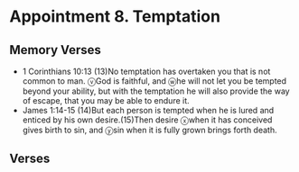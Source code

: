 #  Appointment 8. Temptation

## Memory Verses
- 1 Corinthians 10:13 (13)No temptation has overtaken you that is not common to man. <f>ⓥ</f>God is faithful, and <f>ⓦ</f>he will not let you be tempted beyond your ability, but with the temptation he will also provide the way of escape, that you may be able to endure it.
- James 1:14-15 (14)But each person is tempted when he is lured and enticed by his own desire.(15)Then desire <f>ⓧ</f>when it has conceived gives birth to sin, and <f>ⓨ</f>sin when it is fully grown brings forth death.

## Verses
